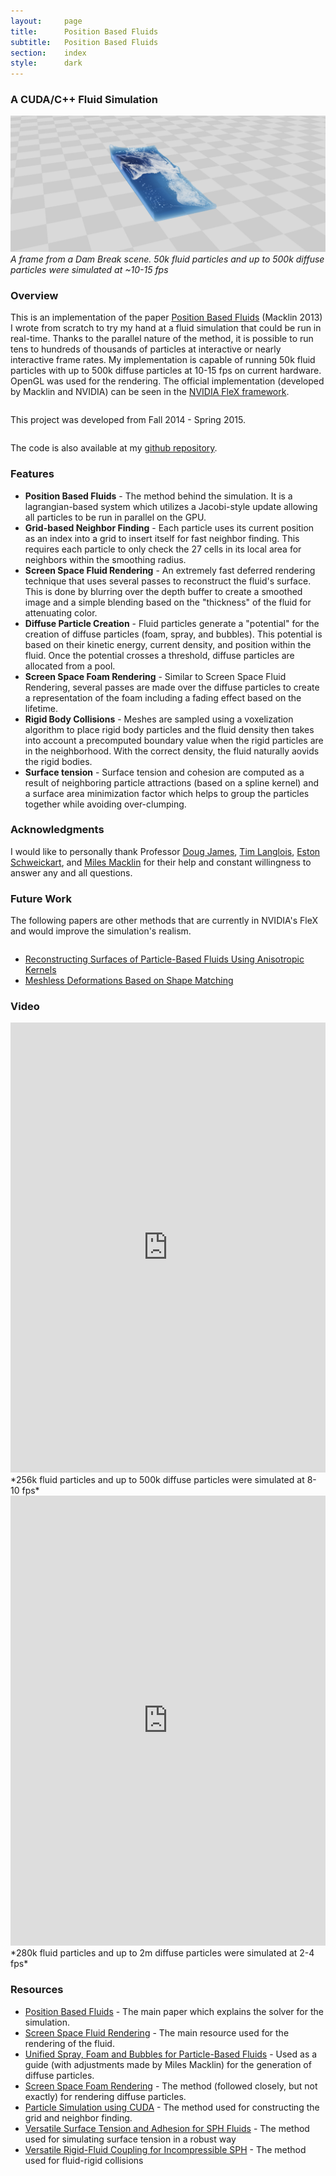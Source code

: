 ```yaml
---
layout:     page
title:      Position Based Fluids
subtitle:	Position Based Fluids
section:	index
style:		dark
---
```


### A CUDA/C++ Fluid Simulation ###

![A frame from the simulation](../images/fluid.png)
*A frame from a Dam Break scene. 50k fluid particles and up to 500k diffuse particles were simulated at ~10-15 fps*

### Overview ###
This is an implementation of the paper [Position Based Fluids](http://mmacklin.com/pbf_sig_preprint.pdf) (Macklin 2013) I wrote from scratch to try my hand at a fluid simulation that could be run in real-time. Thanks to the parallel nature of the method, it is possible to run tens to hundreds of thousands of particles at interactive or nearly interactive frame rates. My implementation is capable of running 50k fluid particles with up to 500k diffuse particles at 10-15 fps on current hardware. OpenGL was used for the rendering. The official implementation (developed by Macklin and NVIDIA) can be seen in the [NVIDIA FleX framework](https://developer.nvidia.com/physx-flex).
<pre></pre>
This project was developed from Fall 2014 - Spring 2015.
<pre></pre>
The code is also available at my [github repository](https://github.com/JAGJ10/PositionBasedFluids).

### Features ###
- **Position Based Fluids** - The method behind the simulation. It is a lagrangian-based system which utilizes a Jacobi-style update allowing all particles to be run in parallel on the GPU.
- **Grid-based Neighbor Finding** - Each particle uses its current position as an index into a grid to insert itself for fast neighbor finding. This requires each particle to only check the 27 cells in its local area for neighbors within the smoothing radius.
- **Screen Space Fluid Rendering** - An extremely fast deferred rendering technique that uses several passes to reconstruct the fluid's surface. This is done by blurring over the depth buffer to create a smoothed image and a simple blending based on the "thickness" of the fluid for attenuating color.
- **Diffuse Particle Creation** - Fluid particles generate a "potential" for the creation of diffuse particles (foam, spray, and bubbles). This potential is based on their kinetic energy, current density, and position within the fluid. Once the potential crosses a threshold, diffuse particles are allocated from a pool.
- **Screen Space Foam Rendering** - Similar to Screen Space Fluid Rendering, several passes are made over the diffuse particles to create a representation of the foam including a fading effect based on the lifetime.
- **Rigid Body Collisions** - Meshes are sampled using a voxelization algorithm to place rigid body particles and the fluid density then takes into account a precomputed boundary value when the rigid particles are in the neighborhood. With the correct density, the fluid naturally aovids the rigid bodies.
- **Surface tension** - Surface tension and cohesion are computed as a result of neighboring particle attractions (based on a spline kernel) and a surface area minimization factor which helps to group the particles together while avoiding over-clumping.

### Acknowledgments ###
I would like to personally thank Professor [Doug James](http://www.cs.cornell.edu/~djames/), [Tim Langlois](http://www.cs.cornell.edu/~langlois/), [Eston Schweickart](http://www.cs.cornell.edu/~ers/), and [Miles Macklin](http://blog.mmacklin.com/) for their help and constant willingness to answer any and all questions.

### Future Work ###
The following papers are other methods that are currently in NVIDIA's FleX and would improve the simulation's realism.
<pre></pre>

- [Reconstructing Surfaces of Particle-Based Fluids Using Anisotropic Kernels](http://www.cc.gatech.edu/~turk/my_papers/particle_surfaces_tog.pdf)
- [Meshless Deformations Based on Shape Matching](https://www.cs.drexel.edu/~david/Classes/Papers/MeshlessDeformations_SIG05.pdf)

### Video ###
<iframe width="100%" height="720" src="https://www.youtube.com/embed/u2F53yr9uG0" frameborder="0" allowfullscreen>
</iframe>
*256k fluid particles and up to 500k diffuse particles were simulated at 8-10 fps*

<iframe width="100%" height="720" src="https://www.youtube.com/embed/9Wh3ano4kJw" frameborder="0" allowfullscreen>
</iframe>
*280k fluid particles and up to 2m diffuse particles were simulated at 2-4 fps*

### Resources ###

- [Position Based Fluids](http://mmacklin.com/pbf_sig_preprint.pdf) - The main paper which explains the solver for the simulation.
- [Screen Space Fluid Rendering](http://developer.download.nvidia.com/presentations/2010/gdc/Direct3D_Effects.pdf) - The main resource used for the rendering of the fluid.
- [Unified Spray, Foam and Bubbles for Particle-Based Fluids](http://cg.informatik.uni-freiburg.de/publications/2012_CGI_sprayFoamBubbles.pdf) - Used as a guide (with adjustments made by Miles Macklin) for the generation of diffuse particles.
- [Screen Space Foam Rendering](http://cg.informatik.uni-freiburg.de/publications/2013_WSCG_foamRendering.pdf) - The method (followed closely, but not exactly) for rendering diffuse particles.
- [Particle Simulation using CUDA](http://docs.nvidia.com/cuda/samples/5_Simulations/particles/doc/particles.pdf) - The method used for constructing the grid and neighbor finding.
- [Versatile Surface Tension and Adhesion for SPH Fluids](http://cg.informatik.uni-freiburg.de/publications/2013_SIGGRAPHASIA_surfaceTensionAdhesion.pdf) - The method used for simulating surface tension in a robust way
- [Versatile Rigid-Fluid Coupling for Incompressible SPH](https://www.semanticscholar.org/paper/Versatile-rigid-fluid-coupling-for-incompressible-Akinci-Ihmsen/0fcafa25b9557e35fbfa7e2190e4dc386255e950/pdf) - The method used for fluid-rigid collisions
